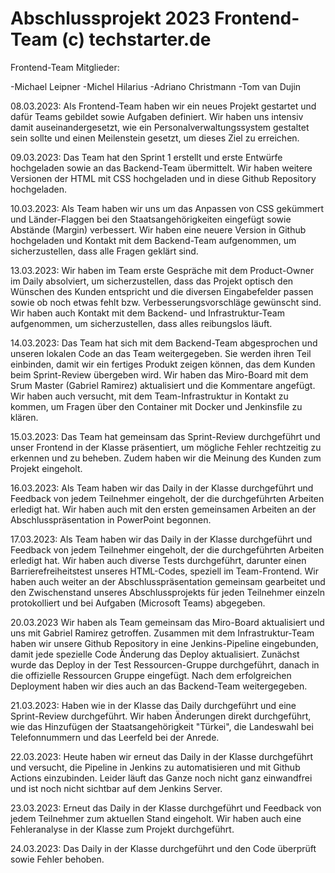 # Abschlussprojekt 2023 Frontend-Team (c) techstarter.de
Frontend-Team Mitglieder: 

-Michael Leipner
-Michel Hilarius
-Adriano Christmann
-Tom van Dujin

08.03.2023:
Als Frontend-Team haben wir ein neues Projekt gestartet und dafür Teams gebildet sowie Aufgaben definiert. Wir haben uns intensiv damit auseinandergesetzt, wie ein Personalverwaltungssystem gestaltet sein sollte und einen Meilenstein gesetzt, um dieses Ziel zu erreichen.

09.03.2023:
Das Team hat den Sprint 1 erstellt und erste Entwürfe hochgeladen sowie an das Backend-Team übermittelt. 
Wir haben weitere Versionen der HTML mit CSS hochgeladen und in diese Github Repository hochgeladen.

10.03.2023:
Als Team haben wir uns um das Anpassen von CSS gekümmert und Länder-Flaggen bei den Staatsangehörigkeiten eingefügt sowie Abstände (Margin) verbessert. Wir haben eine neuere Version in Github hochgeladen und Kontakt mit dem Backend-Team aufgenommen, um sicherzustellen, dass alle Fragen geklärt sind.

13.03.2023:
Wir haben im Team erste Gespräche mit dem Product-Owner im Daily absolviert, um sicherzustellen, dass das Projekt optisch den Wünschen des Kunden entspricht und die diversen Eingabefelder passen sowie ob noch etwas fehlt bzw. Verbesserungsvorschläge gewünscht sind. 
Wir haben auch Kontakt mit dem Backend- und Infrastruktur-Team aufgenommen, um sicherzustellen, dass alles reibungslos läuft.

14.03.2023:
Das Team hat sich mit dem Backend-Team abgesprochen und unseren lokalen Code an das Team weitergegeben. 
Sie werden ihren Teil einbinden, damit wir ein fertiges Produkt zeigen können, das dem Kunden beim Sprint-Review übergeben wird. 
Wir haben das Miro-Board mit dem Srum Master (Gabriel Ramirez) aktualisiert und die Kommentare angefügt. 
Wir haben auch versucht, mit dem Team-Infrastruktur in Kontakt zu kommen, um Fragen über den Container mit Docker und Jenkinsfile zu klären.

15.03.2023:
Das Team hat gemeinsam das Sprint-Review durchgeführt und unser Frontend in der Klasse präsentiert, 
um mögliche Fehler rechtzeitig zu erkennen und zu beheben. 
Zudem haben wir die Meinung des Kunden zum Projekt eingeholt.

16.03.2023:
Als Team haben wir das Daily in der Klasse durchgeführt und Feedback von jedem Teilnehmer eingeholt, 
der die durchgeführten Arbeiten erledigt hat. 
Wir haben auch mit den ersten gemeinsamen Arbeiten an der Abschlusspräsentation in PowerPoint begonnen.

17.03.2023:
Als Team haben wir das Daily in der Klasse durchgeführt und Feedback von jedem Teilnehmer eingeholt, der die durchgeführten Arbeiten erledigt hat. 
Wir haben auch diverse Tests durchgeführt, darunter einen Barrierefreiheitstest unseres HTML-Codes, speziell im Team-Frontend. 
Wir haben auch weiter an der Abschlusspräsentation gemeinsam gearbeitet und den Zwischenstand unseres Abschlussprojekts für jeden Teilnehmer einzeln protokolliert und bei Aufgaben (Microsoft Teams) abgegeben.

20.03.2023 
Wir haben als Team gemeinsam das Miro-Board aktualisiert und uns mit Gabriel Ramirez getroffen. 
Zusammen mit dem Infrastruktur-Team haben wir unsere Github Repository in eine Jenkins-Pipeline eingebunden, 
damit jede spezielle Code Änderung das Deploy aktualisiert. 
Zunächst wurde das Deploy in der Test Ressourcen-Gruppe durchgeführt, danach in die offizielle Ressourcen Gruppe eingefügt. 
Nach dem erfolgreichen Deployment haben wir dies auch an das Backend-Team weitergegeben.

21.03.2023:
Haben wie in der Klasse das Daily durchgeführt und eine Sprint-Review durchgeführt. 
Wir haben Änderungen direkt durchgeführt, wie das Hinzufügen der Staatsangehörigkeit "Türkei", 
die Landeswahl bei Telefonnummern und das Leerfeld bei der Anrede.

22.03.2023:
Heute haben wir erneut das Daily in der Klasse durchgeführt und versucht, die Pipeline in Jenkins zu automatisieren und mit Github Actions einzubinden. 
Leider läuft das Ganze noch nicht ganz einwandfrei und ist noch nicht sichtbar auf dem Jenkins Server.

23.03.2023:
Erneut das Daily in der Klasse durchgeführt und Feedback von jedem Teilnehmer zum aktuellen Stand eingeholt. 
Wir haben auch eine Fehleranalyse in der Klasse zum Projekt durchgeführt.

24.03.2023:
Das Daily in der Klasse durchgeführt und den Code überprüft sowie Fehler behoben.
